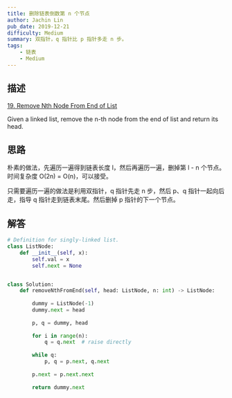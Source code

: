 ```yaml
---
title: 删除链表倒数第 n 个节点
author: Jachin Lin
pub_date: 2019-12-21
difficulty: Medium
summary: 双指针，q 指针比 p 指针多走 n 步。
tags:
    - 链表
    - Medium
---
```


## 描述
[19. Remove Nth Node From End of List](https://leetcode.com/problems/remove-nth-node-from-end-of-list/)

Given a linked list, remove the n-th node from the end of list and return its head.
## 思路

朴素的做法，先遍历一遍得到链表长度 l，然后再遍历一遍，删掉第 l - n 个节点。时间复杂度 O(2n) = O(n)，可以接受。

只需要遍历一遍的做法是利用双指针，q 指针先走 n 步，然后 p、q 指针一起向后走，指导 q 指针走到链表末尾。然后删掉 p 指针的下一个节点。

## 解答

```python
# Definition for singly-linked list.
class ListNode:
    def __init__(self, x):
        self.val = x
        self.next = None


class Solution:
    def removeNthFromEnd(self, head: ListNode, n: int) -> ListNode:
        
        dummy = ListNode(-1)
        dummy.next = head
        
        p, q = dummy, head
        
        for i in range(n):
            q = q.next  # raise directly
        
        while q:
            p, q = p.next, q.next
        
        p.next = p.next.next
        
        return dummy.next
```